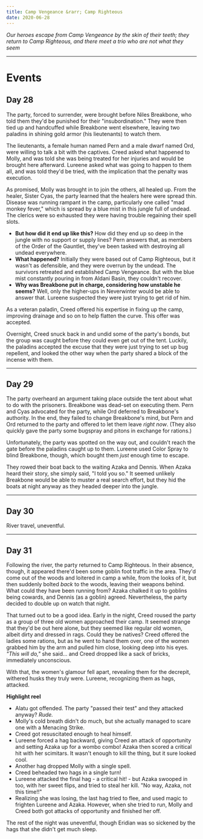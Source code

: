 ```yaml
---
title: Camp Vengeance &rarr; Camp Righteous
date: 2020-06-28
---
```

*Our heroes escape from Camp Vengeance by the skin of their teeth; they return to Camp Righteous, and there meet a trio who are not what they seem*

---

# Events

## Day 28

The party, forced to surrender, were brought before Niles Breakbone, who told them they'd be punished for their "insubordination." They were then tied up and handcuffed while Breakbone went elsewhere, leaving two paladins in shining gold armor (his lieutenants) to watch them.

The lieutenants, a female human named Pern and a male dwarf named Ord, were willing to talk a bit with the captives. Creed asked what happened to Molly, and was told she was being treated for her injuries and would be brought here afterward. Lureene asked what was going to happen to them all, and was told they'd be tried, with the implication that the penalty was execution.

As promised, Molly was brought in to join the others, all healed up. From the healer, Sister Cyas, the party learned that the healers here were spread thin. Disease was running rampant in the camp, particularly one called "mad monkey fever," which is spread by a blue mist in this jungle full of undead. The clerics were so exhausted they were having trouble regaining their spell slots.

* **But how did it end up like this?** How did they end up so deep in the jungle with no support or supply lines? Pern answers that, as members of the Order of the Gauntlet, they've been tasked with destroying all undead everywhere. 
* **What happened?** Initially they were based out of Camp Righteous, but it wasn't as defensible, and they were overrun by the undead. The survivors retreated and established Camp Vengeance. But with the blue mist constantly pouring in from Aldani Basin, they couldn't recover.
* **Why was Breakbone put in charge, considering how unstable he seems?** Well, only the higher-ups in Neverwinter would be able to answer that. Lureene suspected they were just trying to get rid of him.

As a veteran paladin, Creed offered his expertise in fixing up the camp, improving drainage and so on to help flatten the curve. This offer was accepted.

Overnight, Creed snuck back in and undid some of the party's bonds, but the group was caught before they could even get out of the tent. Luckily, the paladins accepted the excuse that they were just trying to set up bug repellent, and looked the other way when the party shared a block of the incense with them.

---

## Day 29

The party overheard an argument taking place outside the tent about what to do with the prisoners. Breakbone was dead-set on executing them. Pern and Cyas advocated for the party, while Ord deferred to Breakbone's authority. In the end, they failed to change Breakbone's mind, but Pern and Ord returned to the party and offered to let them leave *right now*. (They also quickly gave the party some bugspray and pitons in exchange for rations.)

Unfortunately, the party was spotted on the way out, and couldn't reach the gate before the paladins caught up to them. Lureene used Color Spray to blind Breakbone, though, which bought them *just* enough time to escape.

They rowed their boat back to the waiting Azaka and Dennis. When Azaka heard their story, she simply said, "I told you so." It seemed unlikely Breakbone would be able to muster a real search effort, but they hid the boats at night anyway as they headed deeper into the jungle.

---

## Day 30

River travel, uneventful.

---

## Day 31

Following the river, the party returned to Camp Righteous. In their absence, though, it appeared there'd been some goblin foot traffic in the area. They'd come out of the woods and loitered in camp a while, from the looks of it, but then suddenly bolted *back* to the woods, leaving their weapons behind. What could they have been running from? Azaka chalked it up to goblins being cowards, and Dennis (as a goblin) agreed. Nevertheless, the party decided to double up on watch that night.

That turned out to be a good idea. Early in the night, Creed roused the party as a group of three old women approached their camp. It seemed strange that they'd be out here alone, but they seemed like regular old women, albeit dirty and dressed in rags. Could they be natives? Creed offered the ladies some rations, but as he went to hand them over, one of the women grabbed him by the arm and pulled him close, looking deep into his eyes. *"This will do,"* she said... and Creed dropped like a sack of bricks, immediately unconscious.

With that, the women's glamour fell apart, revealing them for the decrepit, withered husks they truly were. Lureene, recognizing them as hags, attacked.

**Highlight reel**

* Alatu got offended. The party "passed their test" and they attacked anyway? *Rude.*
* Molly's cold breath didn't do much, but she actually managed to scare one with a Menacing Strike.
* Creed got resuscitated enough to heal himself.
* Lureene forced a hag backward, giving Creed an attack of opportunity and setting Azaka up for a wombo combo! Azaka then scored a critical hit with her scimitars. It wasn't enough to kill the thing, but it sure looked cool.
* Another hag dropped Molly with a single spell.
* Creed beheaded two hags in a single turn!
* Lureene attacked the final hag - a critical hit! - but Azaka swooped in too, with her sweet flips, and tried to steal her kill. "No way, Azaka, not this time!!"
* Realizing she was losing, the last hag tried to flee, and used magic to frighten Lureene and Azaka. However, when she tried to run, Molly and Creed both got attacks of opportunity and finished her off.

The rest of the night was uneventful, though Eridian was so sickened by the hags that she didn't get much sleep.